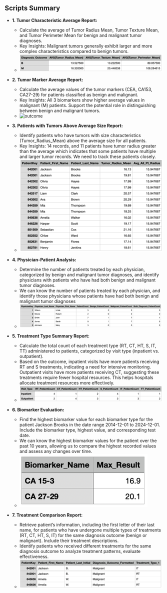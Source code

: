 ## Scripts Summary ##

- **1. Tumor Characteristic Average Report:**
  - Calculate the average of Tumor Radius Mean, Tumor Texture Mean, and Tumor Perimeter Mean for benign and malignant tumor diagnoses.
  - Key Insights: Malignant tumors generally exhibit larger and more complex characteristics compared to benign tumors.
  - ![outcome](reports/png/Tumor_Characteristic_Average_Report.png)

- **2. Tumor Marker Average Report:**
  - Calculate the average values of the tumor markers (CEA, CA153, CA27-29) for patients classified as benign and malignant.
  - Key Insights: All 3 biomarkers show higher average values in malignant (M) patients. Support the potential role in distinguishing between benign and malignant tumors.
  - ![outcome](reports/png/Tumor_Marker_Average_Report_with_Rounded_Values.png)
 
- **3. Patients with Tumors Above Average Size Report:**
  - Identify patients who have tumors with size characteristics (Tumor_Radius_Mean) above the average size for all patients.
  - Key Insights: 14 records, and 11 patients have tumor radius greater than the average which indicates that some patients have multiple and larger tumor records. We need to track these patients closely.
  - ![outcome](reports/png/Patients_with_Tumors_Above_Average_Size_Report.png)
 
- **4. Physician-Patient Analysis:**
  - Determine the number of patients treated by each physician, categorized by benign and malignant tumor diagnoses, and identify physicians with patients who have had both benign and malignant tumor diagnoses.
  - We can know the number of patients treated by each physician, and identify those physicians whose patients have had both benign and malignant tumor diagnoses
  - ![outcome](reports/png/Physician-Patient_Analysis.png)
 
- **5. Treatment Type Summary Report:**
  - Calculate the total count of each treatment type (RT, CT, HT, S, IT, TT) administered to patients, categorized by visit type (inpatient vs. outpatient).
  - Based on the outcome, inpatient visits have more patients receiving RT and S treatments, indicating a need for intensive monitoring. Outpatient visits have more patients receiving CT, suggesting these treatments require fewer hospital resources. This helps hospitals allocate treatment resources more effectively.
  - ![outcome](reports/png/Treatment_Type_Summary_Report.png)
 
- **6. Biomarker Evaluation:**
  - Find the highest biomarker value for each biomarker type for the patient Jackson Brooks in the date range 2014-12-01 to 2024-12-01. Include the biomarker type, highest value, and corresponding test date.
  - We can know the highest biomarker values for the patient over the past 10 years, allowing us to compare the highest recorded values and assess any changes over time.
  - ![Biomarker Evaluation](reports/png/Biomarker_Evaluation.png)
 
- **7. Treatment Comparison Report:**
  - Retrieve patient’s information, including the first letter of their last name, for patients who have undergone multiple types of treatments (RT, CT, HT, S, IT) for the same diagnosis outcome (benign or malignant). Include their treatment descriptions.
  - Identify patients who received different treatments for the same diagnosis outcome to analyze treatment patterns, evaluate effectiveness.
  - ![outcome](reports/png/Treatment_Comparison_Report.png)

